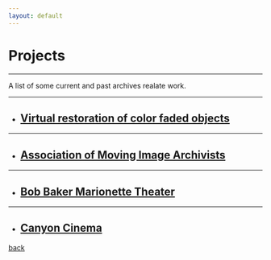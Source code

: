 ```yaml
---
layout: default
---
```


# Projects

***

A list of some current and past archives realate work.

***

*  ## [Virtual restoration of color faded objects](./virtual-restoration-of-color-faded-objects.html)

***

*  ## [Association of Moving Image Archivists](./amia.html)

***

*  ## [Bob Baker Marionette Theater](./bob-baker-marionette-theater.html)

***

*  ## [Canyon Cinema](./canyon-cinema.html)



[back](./)

